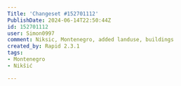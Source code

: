 ```yaml
---
Title: 'Changeset #152701112'
PublishDate: 2024-06-14T22:50:44Z
id: 152701112
user: Simon0997
comment: Niksic, Montenegro, added landuse, buildings
created_by: Rapid 2.3.1
tags:
- Montenegro
- Nikšić

---
```


